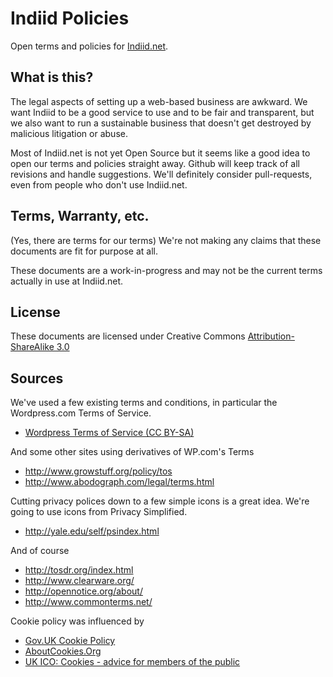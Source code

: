 Indiid Policies
===============

Open terms and policies for [Indiid.net](https://indiid.net/info).

## What is this?

The legal aspects of setting up a web-based business are awkward. We want Indiid to be a good service to use and to be fair and transparent, but we also want to run a sustainable business that doesn't get destroyed by malicious litigation or abuse.

Most of Indiid.net is not yet Open Source but it seems like a good idea to open our terms and policies straight away. Github will keep track of all revisions and handle suggestions. We'll definitely consider pull-requests, even from people who don't use Indiid.net.

## Terms, Warranty, etc.

(Yes, there are terms for our terms) We're not making any claims that these documents are fit for purpose at all. 

These documents are a work-in-progress and may not be the current terms actually in use at Indiid.net.

## License

These documents are licensed under Creative Commons [Attribution-ShareAlike 3.0](http://creativecommons.org/licenses/by-sa/3.0/)

## Sources

We've used a few existing terms and conditions, in particular the Wordpress.com Terms of Service.

* [Wordpress Terms of Service (CC BY-SA)](http://en.wordpress.com/tos/)

And some other sites using derivatives of WP.com's Terms
* http://www.growstuff.org/policy/tos
* http://www.abodograph.com/legal/terms.html

Cutting privacy polices down to a few simple icons is a great idea. We're going to use icons from Privacy Simplified.

* http://yale.edu/self/psindex.html

And of course

* http://tosdr.org/index.html
* http://www.clearware.org/
* http://opennotice.org/about/
* http://www.commonterms.net/

Cookie policy was influenced by
* [Gov.UK Cookie Policy](https://www.gov.uk/support/cookies)
* [AboutCookies.Org](http://AboutCookies.Org)
* [UK ICO: Cookies - advice for members of the public](http://www.ico.org.uk/for_the_public/topic_specific_guides/online/cookies)


